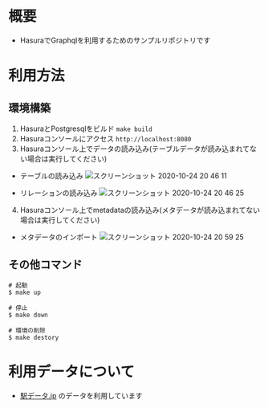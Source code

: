 # 概要
- HasuraでGraphqlを利用するためのサンプルリポジトリです

# 利用方法
## 環境構築
1. HasuraとPostgresqlをビルド `make build`
2. Hasuraコンソールにアクセス `http://localhost:8080`
3. Hasuraコンソール上でデータの読み込み(テーブルデータが読み込まれてない場合は実行してください)
- テーブルの読み込み
![スクリーンショット 2020-10-24 20 46 11](https://user-images.githubusercontent.com/29055497/97081062-e6248780-163a-11eb-86c5-8e19b62d007d.png)

- リレーションの読み込み
![スクリーンショット 2020-10-24 20 46 25](https://user-images.githubusercontent.com/29055497/97081064-e9b80e80-163a-11eb-80b8-dfdd7eac8b03.png)

4. Hasuraコンソール上でmetadataの読み込み(メタデータが読み込まれてない場合は実行してください)
- メタデータのインポート
![スクリーンショット 2020-10-24 20 59 25](https://user-images.githubusercontent.com/29055497/97081219-d3f71900-163b-11eb-977e-840e6f5f607f.png)


## その他コマンド
```
# 起動
$ make up

# 停止
$ make down

# 環境の削除
$ make destory
```

# 利用データについて
- [駅データ.jp](https://ekidata.jp/doc/) のデータを利用しています